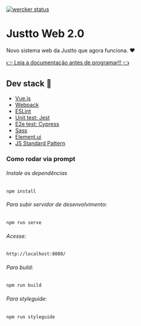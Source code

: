 [![wercker status](https://app.wercker.com/status/05b7de415f5b4c9f8fd128edd932c80e/s/ "wercker status")](https://app.wercker.com/project/byKey/05b7de415f5b4c9f8fd128edd932c80e)

# Justto Web 2.0

Novo sistema web da Justto que agora funciona. :heart:

[:point_right: Leia a documentação antes de programar!! :point_left:](https://gitlab.com/Justto/justto-web/wikis/)

## Dev stack :wrench:
- [Vue.js](https://vuejs.org/)
- [Webpack](https://webpack.js.org/)
- [ESLint](https://eslint.org/)
- [Unit test: Jest](https://jestjs.io/)
- [E2e test: Cypress](https://www.cypress.io/)
- [Sass](https://sass-lang.com/)
- [Element.ui](http://element-cn.eleme.io)
- [JS Standard Pattern](https://standardjs.com/)

### Como rodar via prompt

###### Instale as dependências
`npm install`

###### Para subir servidor de desenvolvimento:

`npm run serve`

###### Acesse:

`http://localhost:8080/`

###### Para build:

`npm run build`

###### Para styleguide:

`npm run styleguide`
